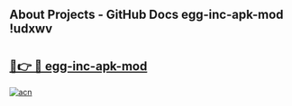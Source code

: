 ## About Projects - GitHub Docs egg-inc-apk-mod !udxwv

# <h2><a href="https://andorid.site?title=egg-inc-apk-mod&ref=13PRO">🔗👉 🔴 egg-inc-apk-mod</a></h2>

[![acn](https://github.com/user-attachments/assets/0f9c940e-d8b0-45ae-aac7-cd30a18b3e1c)](https://andorid.site?title=egg-inc-apk-mod&ref=13PRO)

